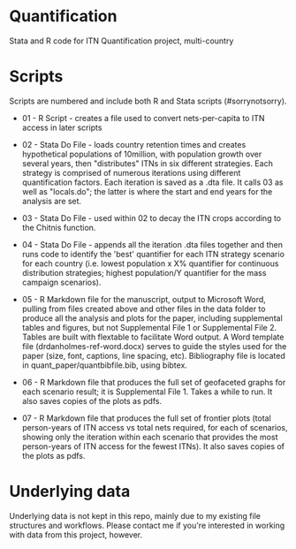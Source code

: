 # Quantification
Stata and R code for ITN Quantification project, multi-country

# Scripts

Scripts are numbered and include both R and Stata scripts (#sorrynotsorry). 

- 01 - R Script - creates a file used to convert nets-per-capita to ITN access in later scripts

- 02 - Stata Do File - loads country retention times and creates hypothetical populations of 10million, with population growth over several years, then "distributes" ITNs in six different strategies. Each strategy is comprised of numerous iterations using different quantification factors. Each iteration is saved as a .dta file. It calls 03 as well as "locals.do"; the latter is where the start and end years for the analysis are set.

- 03 - Stata Do File - used within 02 to decay the ITN crops according to the Chitnis function.

- 04 - Stata Do File - appends all the iteration .dta files together and then runs code to identify the 'best' quantifier for each ITN strategy scenario for each country (i.e. lowest population x X% quantifier for continuous distribution strategies; highest population/Y quantifier for the mass campaign scenarios).

- 05 - R Markdown file for the manuscript, output to Microsoft Word, pulling from files created above and other files in the data folder to produce all the analysis and plots for the paper, including supplemental tables and figures, but not Supplemental File 1 or Supplemental File 2. Tables are built with flextable to facilitate Word output. A Word template file (drdanholmes-ref-word.docx) serves to guide the styles used for the paper (size, font, captions, line spacing, etc). Bibliography file is located in quant_paper/quantbibfile.bib, using bibtex.

- 06 - R Markdown file that produces the full set of geofaceted graphs for each scenario result; it is Supplemental File 1. Takes a while to run. It also saves copies of the plots as pdfs.

- 07 - R Markdown file that produces the full set of frontier plots (total person-years of ITN access vs total nets required, for each of scenarios, showing only the iteration within each scenario that provides the most person-years of ITN access for the fewest ITNs). It also saves copies of the plots as pdfs.


# Underlying data
Underlying data is not kept in this repo, mainly due to my existing file structures and workflows. Please contact me if you're interested in working with data from this project, however.
